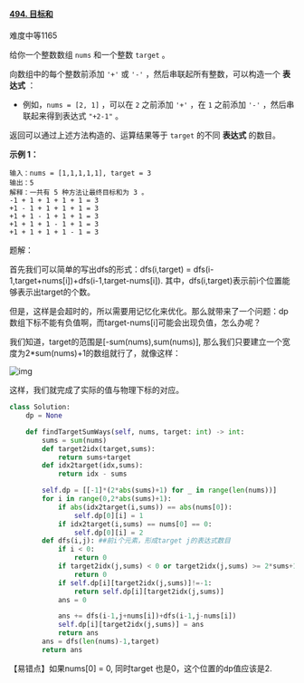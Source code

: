 #### [494. 目标和](https://leetcode-cn.com/problems/target-sum/)

难度中等1165

给你一个整数数组 `nums` 和一个整数 `target` 。

向数组中的每个整数前添加 `'+'` 或 `'-'` ，然后串联起所有整数，可以构造一个 **表达式** ：

- 例如，`nums = [2, 1]` ，可以在 `2` 之前添加 `'+'` ，在 `1` 之前添加 `'-'` ，然后串联起来得到表达式 `"+2-1"` 。

返回可以通过上述方法构造的、运算结果等于 `target` 的不同 **表达式** 的数目。

 

**示例 1：**

```
输入：nums = [1,1,1,1,1], target = 3
输出：5
解释：一共有 5 种方法让最终目标和为 3 。
-1 + 1 + 1 + 1 + 1 = 3
+1 - 1 + 1 + 1 + 1 = 3
+1 + 1 - 1 + 1 + 1 = 3
+1 + 1 + 1 - 1 + 1 = 3
+1 + 1 + 1 + 1 - 1 = 3
```

题解：

首先我们可以简单的写出dfs的形式：dfs(i,target) = dfs(i-1,target+nums[i])+dfs(i-1,target-nums[i]). 其中，dfs(i,target)表示前i个位置能够表示出target的个数。

但是，这样是会超时的，所以需要用记忆化来优化。那么就带来了一个问题：dp数组下标不能有负值啊，而target-nums[i]可能会出现负值，怎么办呢？

我们知道，target的范围是[-sum(nums),sum(nums)], 那么我们只要建立一个宽度为2*sum(nums)+1的数组就行了，就像这样：

![img](https://pic1.zhimg.com/80/v2-212f037223178130b3adb26f77be5707_1440w.png)

这样，我们就完成了实际的值与物理下标的对应。

```python
class Solution:
    dp = None

    def findTargetSumWays(self, nums, target: int) -> int:
        sums = sum(nums)
        def target2idx(target,sums):
            return sums+target
        def idx2target(idx,sums):
            return idx - sums

        self.dp = [[-1]*(2*abs(sums)+1) for _ in range(len(nums))]
        for i in range(0,2*abs(sums)+1):
            if abs(idx2target(i,sums)) == abs(nums[0]):
                self.dp[0][i] = 1
            if idx2target(i,sums) == nums[0] == 0:
                self.dp[0][i] = 2
        def dfs(i,j): ##前i个元素，形成target j的表达式数目
            if i < 0:
                return 0
            if target2idx(j,sums) < 0 or target2idx(j,sums) >= 2*sums+1:
                return 0
            if self.dp[i][target2idx(j,sums)]!=-1:
                return self.dp[i][target2idx(j,sums)]
            ans = 0

            ans += dfs(i-1,j+nums[i])+dfs(i-1,j-nums[i])
            self.dp[i][target2idx(j,sums)] = ans
            return ans
        ans = dfs(len(nums)-1,target)
        return ans
```

【易错点】如果nums[0] = 0, 同时target 也是0，这个位置的dp值应该是2.

